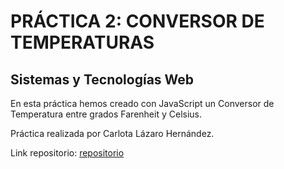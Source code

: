 # PRÁCTICA 2: CONVERSOR DE TEMPERATURAS

## Sistemas y Tecnologías Web

En esta práctica hemos creado con JavaScript un Conversor de Temperatura entre grados Farenheit y Celsius.

Práctica realizada por Carlota Lázaro Hernández. 

Link repositorio: [repositorio](https://github.com/alu0100698862/P2_STWí)
